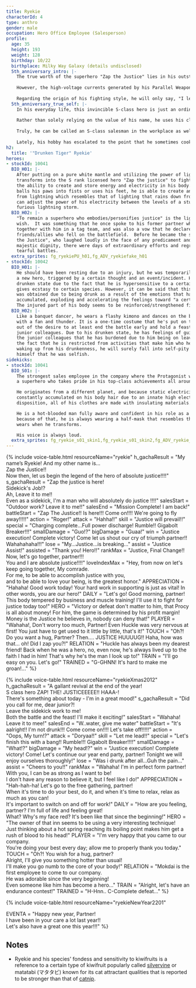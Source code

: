 ```yaml
---
title: Ryekie
characterId: 4
type: anthro
gender: male
occupation: Hero Office Employee (Salesperson)
profile:
  age: 35
  height: 193
  weight: 128
  birthday: 10/22
  birthplace: Milky Way Galaxy (details undisclosed)
  5th_anniversary_intro: |-
    The true worth of the superhero "Zap the Justice" lies in his outstanding hand-to-hand combat skills. One can easily imagine him amplifying the electricity in his body and fighting while wreathed in lightning. 
    
    However, the high-voltage currents generated by his Parallel Weapon are always channeled to his extremities, such as his hands and feet. In other words, his tactics are only made possible by his bold yet precise mastery of martial arts. 
    
    Regarding the origin of his fighting style, he will only say, "I learned it back when I was in the military." Zap the Justice answers all questions with honesty and sincerity, yet he absolutely refuses to speak of his past. Will a day ever come when he is willing to tell his own story...? 
  5th_anniversary_true_self: |-
    In his everyday life, this invincible S-class hero is just an ordinary company employee. He equips himself a special suit and gloves woven with insulating materials, puts on anti-static treated shoes, and diligently makes his sales rounds day after day. 
    
    Rather than solely relying on the value of his name, he uses his clever rhetoric, negotiation skills, and a communication style that captures people's hearts, leading to an extraordinarily high success rate in business negotiations (according to his President). 
    
    Truly, he can be called an S-class salesman in the workplace as well. This man's hobby is going on curry tours. It is said that he checks out every curry shop he can, from the most popular to the hidden gems, not only in Orient City but also wherever he travels for business or pleasure. 
    
    Lately, his hobby has escalated to the point that he sometimes cooks his own elaborate curry from scratch. He is also an avid film-watcher, partly to expand his repertoire of conversation topics for his sales work. It seems he makes sure to be perfectly up-to-date on all the latest popular movies. 
h2:
  title: '"Drunken Tiger" Ryekie'
heroes:
- stockId: 10041
  BIO_H01: |-
    After putting on a pure white mantle and utilizing the power of lightning, he
    transforms into the S rank licensed hero "Zap the justice" to fight evil. He has
    the ability to create and store energy and electricity in his body. Once he
    balls his paws into fists or uses his feet, he is able to create an attack made
    from lightning which resembles that of lighting that rains down from the sky. He
    can adjust the power of his electricity between the levels of a stun gun and a
    furious lightning storm.
  BIO_H02: |-
    "To remain a superhero who embodies/personifies justice" is the lightning hero's
    wish.  It was something that he once spoke to his former partner who fought
    together with him in a tag team, and was also a vow that he declared to his
    friends/allies who fell on the battlefield.  Before he became the superhero "Zap
    the Justice", who laughed loudly in the face of any predicament and showed
    majestic dignity, there were days of extraordinary efforts and regretful and
    tearful battles.
  extra_sprites: fg_ryekiePU_h01,fg_ADV_ryekiefake_h01
- stockId: 10042
  BIO_H01: |-
    He should have been resting due to an injury, but he was temporarily revived as
    a new hero, triggered by a certain thought and an event/incident. He is in a
    drunken state due to the fact that he is hypersensitive to a certain plant that
    gives ecstasy to certain species. However, it can be said that this appearance
    was obtained due to being drunk as a result of the emotions that had been
    accumulated, exploding and accelerating the feelings toward "a certain wish".
    The injured part of his body seems to be reinforced/strengthened firmly.
  BIO_H02: |-
    Like a banquet dancer, he wears a flashy kimono and dances on the battlefield
    with a fan and thunder. It is a one-time costume that he's put on that was born
    out of the desire to at least end the battle early and hold a feast for his
    junior colleagues. Due to his drunken state, he has feelings of guilt towards
    the junior colleagues that he has burdened due to him being on leave, as well as
    the fact that he is restricted from activities that make him who he is. After
    waking up from his drunkenness, he will surely fall into self-pity and tell
    himself that he was selfish.
sidekicks:
- stockId: 10041
  BIO_S01: |-
    The strongest sales employee in the company where the Protagonist works at; he's
    a superhero who takes pride in his top-class achievements all around the world.

    He originates from a different planet, and because static electricity is
    constantly accumulated on his body hair due to an innate high electric
    disposition, all of his clothes are made with insulating materials.

    He is a hot-blooded man fully aware and confident in his role as a hero, and
    because of that, he is always wearing a half-mask that resembles the headgear he
    wears when he transforms.

    His voice is always loud.
  extra_sprites: fg_ryekie_s01_skin1,fg_ryekie_s01_skin2,fg_ADV_ryekie_s01,fg_ryekieNewyear2201_s01
---
```


{% include voice-table.html resourceName="ryekie"
h_gachaResult = "My name’s Ryekie! And my other name is…<br>Zap the Justice!!<br>Now then, let us begin the legend of the hero of absolute justice!!!!"
s_gachaResult = "Zap the justice is here!<br>Sidekick's Job!?<br>Ah, Leave it to me!!<br>Even as a sidekick, I'm a man who will absolutely do justice !!!!"
salesStart = "Outdoor work? Leave it to me!!"
salesEnd = "Mission Complete! I am back!"
battleStart = "Zap The Justice!! Is here!!! Come on!!!! We're going to fly away!!!!!"
action = "Roger!"
attack = "Hahha!!"
skill = "Justice will prevail!!"
special = "Charging complete…Full power discharge! Rumble!! Gigabolt Breaker!!!"
smallDamage = "Guo!?"
bigDamage = "Guaa!"
win = "Justice execution! Complete victory! Come let us shout our cry of triumph partner!! Wahahahaha!!!"
lose = "My…Justice…is breaking…"
assist = "Justice Assist!"
assisted = "Thank you! Hero!!"
rankMax = "Justice, Final Change!!<br>Now, let's go together, partner!!!<br>You and I are absolute justice!!!!"
loveIndexMax = "Hey, from now on let's keep going together, My comrade.<br>For me, to be able to accomplish justice with you,<br>and to be able to love your being, is the greatest honor."
APPRECIATION = "Hahaha! Good work today! Your hard work in supporting is just as vital!  In other words, you are our hero!"
DAILY = "Let's go!  Good morning, partner!  This body tempered by business and muscle training!  I'll use it to fight for justice today too!"
HERO = "Victory or defeat don't matter to him, that Procy is all about money! For him, the game is determined by his profit margin! Money is the Justice he believes in, nobody can deny that!"
PLAYER = "Wahaha!, Don't worry too much, Partner!  Even Huckle was very nervous at first!  You just have to get used to it little by little, that's it!"
TOUCH = "Oh?! Do you want a hug, Partner? Then.... JUSTICE HUUUUG!! Haha, how was that... oh! Did I zap you?!"
RELATION = "Huckle has always been my dearest friend! Back when he was a hero, no, even now, he's always lived up to the faith I had in him! That's why he's the man I look up to!"
TRAIN = "I'll go easy on you. Let's go!"
TRAINED = "G-GHNN! It's hard to make me groan!..."
%}

{% include voice-table.html resourceName="ryekieXmas2012"
h_gachaResult = "A gallant revival at the end of the year!<br>S class hero ZAP! THE! JUSTICEEEEE!! HAAA-!<br>There's something about today - I'm in a great mood!"
s_gachaResult = "Did you call for me, dear junior?!<br>Leave the sidekick work to me!<br>Both the battle and the feast! I'll make it exciting!"
salesStart = "Wahaha! Leave it to mee!"
salesEnd = "W..water, give me water"
battleStart = "It's aalright!! I'm not drunk!!! Come come on!!!! Let's take off!!!!!"
action = "Oops, My turn!?"
attack = "Doryaa!!"
skill = "Let me lead!!"
special = "Let's finish this with a bang!! Rumble!!! Gigabolt Breaker!!!!"
smallDamage = "What!?"
bigDamage = "My head!?"
win = "Justice execution! Complete victory! Come! Let's continue our year end party, partner! Tonight we will enjoy ourselves thoroughly!"
lose = "Was i drunk after all…Guh the pain…"
assist = "Cheers to you!!"
rankMax = "Wahaha! I'm in perfect form partner!<br>With you, I can be as strong as I want to be!<br>I don't have any reason to believe it, but I feel like I do!"
APPRECIATION = "Hah-hah-ha! Let's go to the free gathering, partner!<br>When it's time to do your best, do it, and when it's time to relax, relax as much as you can!<br>It's important to switch on and off for work!"
DAILY = "How are you feeling, partner? I'm full of life and feeling great!<br>What? Why's my face red? It's been like that since the beginning!"
HERO = "The owner of that inn seems to be using a very interesting technique!<br>Just thinking about a hot spring reaching its boiling point makes him get a rush of blood to his head!"
PLAYER = "I'm very happy that you came to our company.<br>You're doing your best every day; allow me to properly thank you today."
TOUCH = "Oh?! You wish for a hug, partner?<br>Alright, I'll give you something hotter than usual!<br>I'll make you go numb to the core of your body!"
RELATION = "Mokdai is the first employee to come to our company.<br>He was adorable since the very beginning!<br>Even someone like him has become a hero..."
TRAIN = "Alright, let's have an endurance contest!"
TRAINED = "H-Hnn.. C-Complete defeat..."
%}

{% include voice-table.html resourceName="ryekieNewYear2201"

EVENTA = "Happy new year, Partner!<br>I have been in your care a lot last year!!<br>Let's also have a great one this year!!!"
%}

## Notes

- Ryekie and his species' fondess and sensitivity to kiwifruits is a reference to a certain type of kiwifruit popularly called [silvervine](https://en.wikipedia.org/wiki/Actinidia_polygama) or matatabi (マタタビ) known for its cat attractant qualities that is reported to be stronger than that of [catnip](https://en.wikipedia.org/wiki/Catnip).
